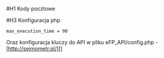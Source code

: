 #H1 Kody pocztowe

#H3 Konfiguracja php
```
max_execution_time = 90
```

Oraz konfiguracja kluczy do API w pliku eFP_API/config.php - [http://sejmometr.pl/][]
